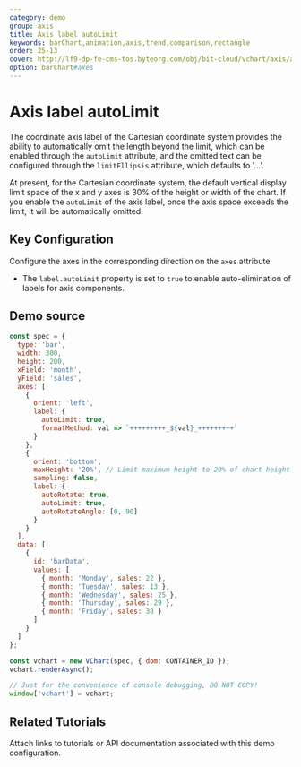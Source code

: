 ```yaml
---
category: demo
group: axis
title: Axis label autoLimit
keywords: barChart,animation,axis,trend,comparison,rectangle
order: 25-13
cover: http://lf9-dp-fe-cms-tos.byteorg.com/obj/bit-cloud/vchart/axis/axis-label-autoLimit.jpeg
option: barChart#axes
---
```


# Axis label autoLimit

The coordinate axis label of the Cartesian coordinate system provides the ability to automatically omit the length beyond the limit, which can be enabled through the `autoLimit` attribute, and the omitted text can be configured through the `limitEllipsis` attribute, which defaults to '...'.

At present, for the Cartesian coordinate system, the default vertical display limit space of the x and y axes is 30% of the height or width of the chart. If you enable the `autoLimit` of the axis label, once the axis space exceeds the limit, it will be automatically omitted.

## Key Configuration

Configure the axes in the corresponding direction on the `axes` attribute:

- The `label.autoLimit` property is set to `true` to enable auto-elimination of labels for axis components.

## Demo source

```javascript livedemo
const spec = {
  type: 'bar',
  width: 300,
  height: 200,
  xField: 'month',
  yField: 'sales',
  axes: [
    {
      orient: 'left',
      label: {
        autoLimit: true,
        formatMethod: val => `+++++++++_${val}_+++++++++`
      }
    },
    {
      orient: 'bottom',
      maxHeight: '20%', // Limit maximum height to 20% of chart height
      sampling: false,
      label: {
        autoRotate: true,
        autoLimit: true,
        autoRotateAngle: [0, 90]
      }
    }
  ],
  data: [
    {
      id: 'barData',
      values: [
        { month: 'Monday', sales: 22 },
        { month: 'Tuesday', sales: 13 },
        { month: 'Wednesday', sales: 25 },
        { month: 'Thursday', sales: 29 },
        { month: 'Friday', sales: 38 }
      ]
    }
  ]
};

const vchart = new VChart(spec, { dom: CONTAINER_ID });
vchart.renderAsync();

// Just for the convenience of console debugging, DO NOT COPY!
window['vchart'] = vchart;
```

## Related Tutorials

Attach links to tutorials or API documentation associated with this demo configuration.
